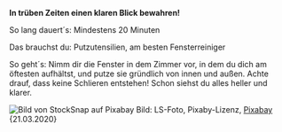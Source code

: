 **In trüben Zeiten einen klaren Blick bewahren!** 

So lang dauert´s: Mindestens 20 Minuten

Das brauchst du: Putzutensilien, am besten Fensterreiniger

So geht´s: Nimm dir die Fenster in dem Zimmer vor, in dem du dich am öftesten aufhältst, und putze sie gründlich von innen und außen. Achte drauf, dass keine Schlieren entstehen! Schon siehst du alles heller und klarer.

![Bild von StockSnap auf Pixabay](https://cdn.pixabay.com/photo/2017/08/09/10/42/hotel-rooms-2614141_1280.jpg)
Bild: LS-Foto, Pixaby-Lizenz, [Pixabay](https://pixabay.com/de/photos/hotelzimmer-hamburg-elbphilharmonie-2614141/) {21.03.2020}
